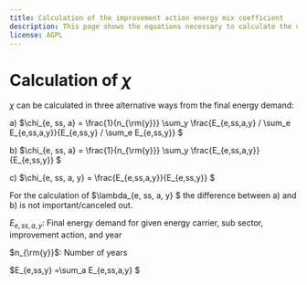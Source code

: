 ```yaml
---
title: Calculation of the improvement action energy mix coefficient
description: This page shows the equations necessary to calculate the coefficient to convert the (sub-)sectoral energy mix to improvement action energy mix.
license: AGPL
---
```



Calculation of $\chi$
===

$\chi$ can be calculated in three alternative ways from the final energy demand:

a)    $\chi_{e, ss, a} = \frac{1}{n_{\rm{y}}} \sum_y \frac{E_{e,ss,a,y} / \sum_e E_{e,ss,a,y}}{E_{e,ss,y} / \sum_e E_{e,ss,y}} $

b)    $\chi_{e, ss, a} = \frac{1}{n_{\rm{y}}} \sum_y \frac{E_{e,ss,a,y}}{E_{e,ss,y}} $

c)    $\chi_{e, ss, a, y} = \frac{E_{e,ss,a,y}}{E_{e,ss,y}} $


For the calculation of $\lambda_{e, ss, a, y} $ the difference between a) and b) is not important/canceled out. 

$E_{e,ss,a,y}$: Final energy demand for given energy carrier, sub sector, improvement action, and year

$n_{\rm{y}}$: Number of years

$E_{e,ss,y} =\sum_a E_{e,ss,a,y} $
